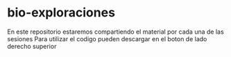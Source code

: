 # bio-exploraciones
En este repositorio estaremos compartiendo el material por cada una de las sesiones 
Para utilizar el codigo pueden descargar en el boton de lado derecho superior
